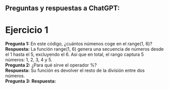 ## Preguntas y respuestas  a ChatGPT:

# Ejercicio 1

**Pregunta 1:** En este código, ¿cuántos númenos coge en el range(1, 6)?<br>
**Respuesta:** La función range(1, 6) genera una secuencia de números desde el 1 hasta el 5, excluyendo el 6. Así que en total, el rango captura 5 números: 1, 2, 3, 4 y 5.<br>
**Pregunta 2:** ¿Para qué sirve el operador %?<br>
**Respuesta:** Su función es devolver el resto de la división entre dos números.<br>
**Pregunta 3:** 
**Respuesta:**
